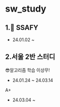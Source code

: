 # sw_study
## 1.🌱 SSAFY
- 24.01.02 ~

## 2.서울 2반 스터디
😎알고리즘 학습 이상무!
  - 24.01.24 ~ 24.03.14

A+
  - 24.03.04 ~
